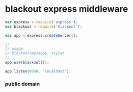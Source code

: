 # blackout express middleware

```javascript
var express = require('express');
var blackout = require('blackout');

var app = express.createServer();

//
// usage:
// blackout(message, style)
//
app.use(blackout());

app.listen(8080, 'localhost');
```

### public domain
